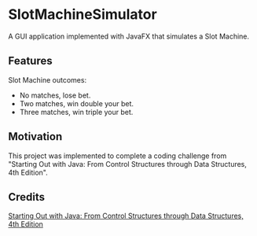 # SlotMachineSimulator

A GUI application implemented with JavaFX that simulates a Slot Machine.

## Features

Slot Machine outcomes:

- No matches, lose bet.
- Two matches, win double your bet.
- Three matches, win triple your bet.

## Motivation

This project was implemented to complete a coding challenge from "Starting Out with Java: From Control Structures through Data Structures, 4th Edition".

## Credits

[Starting Out with Java: From Control Structures through Data Structures, 4th Edition](https://www.pearson.com/us/higher-education/program/Gaddis-Starting-Out-with-Java-From-Control-Structures-through-Data-Structures-4th-Edition/PGM1811305.html)
